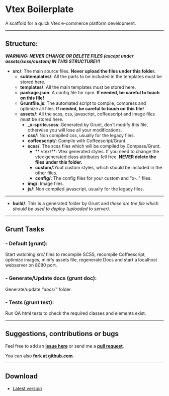 Vtex Boilerplate
===============

A scaffold for a quick Vtex e-commerce platform development.

***


## Structure:
***WARNING: NEVER CHANGE OR DELETE FILES (except under assets/scss/custom) IN THIS STRUCTURE!!!***

- **src/**: The main source files. **Never upload the files under this folder.**
    - **subtemplates/**: All the parts to be included in the templates must be stored here.
    - **templates/**: All the main templates must be stored here.
    - **package.json**: A config file for npm. **If needed, be careful to touch on this file!**
    - **Gruntfile.js**: The automated script to compile, compress and optimize all files. **If needed, be careful to touch on this file!**
    - **assets/**: All the scss, css, javascript, coffeescript and image files must be stored here.
	    -  **_x-sprite.scss**: Generated by Grunt, don't modify this file, otherwise you will lose all your modifications.
	    -  **css/**: Non compiled css, usually for the legacy files.
	   	- **coffeescript/**: Compile with Coffeescript/Grunt.
	    -  **scss/**: The scss files which will be compiled by Compass/Grunt.
	    	- ** vtex/**: Vtex generated styles. If you need to change the vtex generated class attributes fell free. **NEVER delete the files under this folder.**
	    	- **custom/**:Yout custom styles, which should be included in the other files.
	    	- **config/**: The config files for your custom and "x-.." files.
	    - **img/**: Image files.
	    - **js/**: Non compiled javascript, usually for the legacy files.



***

- **build/**: This is a generated folder by Grunt and *these are the file which should be used to deploy (uploaded to server)*.

***

## Grunt Tasks

### - Default (grunt):

Start watching *src/* files to recompile SCSS, recompile Coffeescript, optimize images, minify assets file, regenerate Docs and start a localhost webserver on 8080 port.



### - Generate/Update docs (grunt doc):

Generate/update *"docs/"* folder.



### - Tests (grunt test):

Run QA html tests to check the required classes and elements exist.


***
## Suggestions, contributions or bugs

Feel free to add an **[issue here](https://github.com/ricardodantas/vtex-boilerplate/issues)** or send me a **[pull request](https://github.com/ricardodantas/vtex-boilerplate/pulls)**.


You can also **[fork at github.com](https://github.com/ricardodantas/vtex-boilerplate/fork)**.

***


## Download
 - [Latest version](https://github.com/ricardodantas/vtex-boilerplate/archive/master.zip)
